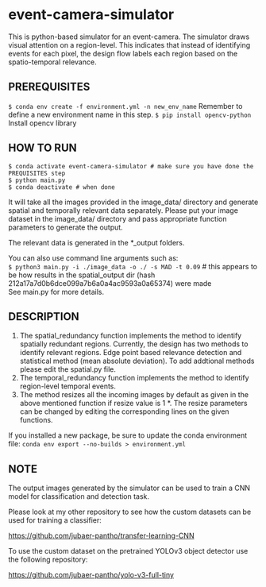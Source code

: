 # event-camera-simulator

This is python-based simulator for an event-camera. The simulator draws visual attention on a region-level. This indicates that instead of identifying events for each pixel, the design flow labels each region based on the spatio-temporal relevance.  

## PREREQUISITES

````$ conda env create -f environment.yml -n new_env_name````
Remember to define a new environment name in this step.
````$ pip install opencv-python````
Install opencv library

## HOW TO RUN 
````
$ conda activate event-camera-simulator # make sure you have done the PREQUISITES step
$ python main.py
$ conda deactivate # when done
````

It will take all the images provided in the image_data/ directory and generate spatial and temporally relevant data separately. Please put your image dataset in the image_data/ directory and pass appropriate function parameters to generate the output.

The relevant data is generated in the *_output folders.  

You can also use command line arguments such as:  
````$ python3 main.py -i ./image_data -o ./ -s MAD -t 0.09```` # this appears to be how results in the spatial_output dir (hash 212a17a7d0b6dce099a7b6a0a4ac9593a0a65374) were made  
See main.py for more details.

## DESCRIPTION

1. The spatial_redundancy function implements the method to identify spatially redundant regions. Currently, the design has two methods to identify relevant regions. Edge point based relevance detection and statistical method (mean absolute deviation). To add addtional methods please edit the spatial.py file.  
2. The temporal_redundancy function implements the method to identify region-level temporal events.  
3. The method resizes all the incoming images by default as given in the above mentioned function if resize value is 1
  *. The resize parameters can be changed by editing the corresponding lines on the given functions.

If you installed a new package, be sure to update the conda environment file: ````conda env export --no-builds > environment.yml````

## NOTE
The output images generated by the simulator can be used to train a CNN model for classification and detection task.

Please look at my other repository to see how the custom datasets can be used for training a classifier:

https://github.com/jubaer-pantho/transfer-learning-CNN

To use the custom dataset on the pretrained YOLOv3 object detector use the following repository:

https://github.com/jubaer-pantho/yolo-v3-full-tiny




